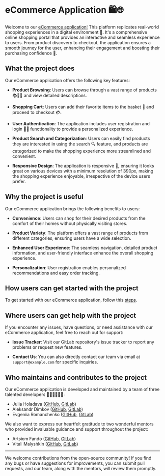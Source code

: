 # eCommerce Application 🛍️🌐

Welcome to our [eCommerce application!]() This platform replicates real-world shopping experiences in a digital environment 🏪. It's a comprehensive online shopping portal that provides an interactive and seamless experience to users. From product discovery to checkout, the application ensures a smooth journey for the user, enhancing their engagement and boosting their purchasing confidence 🚀.

## What the project does

Our eCommerce application offers the following key features:

- **Product Browsing**: Users can browse through a vast range of products 📚👗👟 and view detailed descriptions.

- **Shopping Cart**: Users can add their favorite items to the basket 🛒 and proceed to checkout 💳.

- **User Authentication**: The application includes user registration and login 📝🔐 functionality to provide a personalized experience.

- **Product Search and Categorization**: Users can easily find products they are interested in using the search 🔍 feature, and products are categorized to make the shopping experience more streamlined and convenient.

- **Responsive Design**: The application is responsive 📲, ensuring it looks great on various devices with a minimum resolution of 390px, making the shopping experience enjoyable, irrespective of the device users prefer.

## Why the project is useful

Our eCommerce application brings the following benefits to users:

- **Convenience**: Users can shop for their desired products from the comfort of their homes without physically visiting stores.

- **Product Variety**: The platform offers a vast range of products from different categories, ensuring users have a wide selection.

- **Enhanced User Experience**: The seamless navigation, detailed product information, and user-friendly interface enhance the overall shopping experience.

- **Personalization**: User registration enables personalized recommendations and easy order tracking.

## How users can get started with the project

To get started with our eCommerce application, follow this [steps](https://gitlab.com/DiegoKitty/commerce/-/blob/develop/README.md).

## Where users can get help with the project

If you encounter any issues, have questions, or need assistance with our eCommerce application, feel free to reach out for support:

- **Issue Tracker**: Visit our GitLab repository's issue tracker to report any problems or request new features.

- **Contact Us**: You can also directly contact our team via email at `support@example.com` for specific inquiries.

## Who maintains and contributes to the project

Our eCommerce application is developed and maintained by a team of three talented developers 👨‍💻👩‍💻👩‍💻:


- Julia Holadava ([GitHub](https://github.com/juliaholadava), [GitLab](https://gitlab.com/juliaholadava))
- Aleksandr Dimkov ([GitHub](https://github.com/DiegoKitty), [GitLab](https://gitlab.com/DiegoKitty))
- Evgeniia Romanchenko ([GitHub](https://github.com/evgeniiyar), [GitLab](https://gitlab.com/EvgeniiyaR))


We also want to express our heartfelt gratitude to two wonderful mentors who provided invaluable guidance and support throughout the project:

- Artsiom Fando ([GitHub](https://github.com/artsiomfando), [GitLab](https://gitlab.com/artsiomfando))
- Vitali Malyshkin ([GitHub](https://github.com/malyshkin-vitali), [GitLab]())

---

We welcome contributions from the open-source community! If you find any bugs or have suggestions for improvements, you can submit pull requests, and our team, along with the mentors, will review them promptly.
